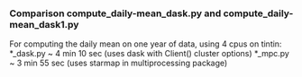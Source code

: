 
### Comparison compute_daily-mean_dask.py and compute_daily-mean_dask1.py
For computing the daily mean on one year of data, using 4 cpus on tintin:
*_dask.py ~ 4 min 10 sec (uses dask with Client() cluster options)
*_mpc.py ~ 3 min 55 sec (uses starmap in multiprocessing package)
